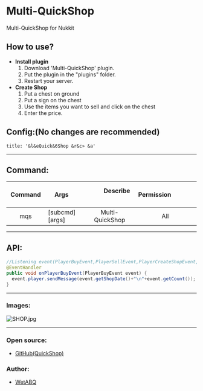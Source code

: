 # Multi-QuickShop
Multi-QuickShop for Nukkit

## How to use?

- **Install plugin**
  1. Download 'Multi-QuickShop' plugin.
  2. Put the plugin in the "plugins" folder.
  3. Restart your server.
- **Create Shop**
  1. Put a chest on ground
  2. Put a sign on the chest
  3. Use the items you want to sell and click on the chest
  4. Enter the price.

## Config:(No changes are recommended)
```
title: '&l&eQuick&6Shop &r&c» &a'

```

--------

## Command:
|    Command    |        Args      |          Describe              |                     Permission                     |
|:----------------:|:--------------|:------------------------------:|:--------------------------------------------------:|
|    mqs        |      [subcmd] [args]      |         Multi-QuickShop          |        All         |

--------

## API: 
```java
//Listening event(PlayerBuyEvent,PlayerSellEvent,PlayerCreateShopEvent,PlayerRemoveShopEvent)
@EventHandler
public void onPlayerBuyEvent(PlayerBuyEvent event) {
  event.player.sendMessage(event.getShopDate()+"\n"+event.getCount());
}
```

--------

### Images:
![SHOP.jpg](https://i.loli.net/2018/09/08/5b93e3efbc115.jpg)

--------

### Open source:

- [GitHub(QuickShop)](https://github.com/WetABQ/Nukkit-QuickShop)

### Author:

- [WetABQ](https://github.com/WetABQ)
